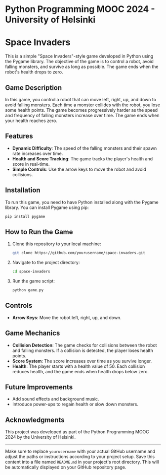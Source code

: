 # Python Programming MOOC 2024 - University of Helsinki

# Space Invaders

This is a simple "Space Invaders"-style game developed in Python using the Pygame library. The objective of the game is to control a robot, avoid falling monsters, and survive as long as possible. The game ends when the robot's health drops to zero.

## Game Description

In this game, you control a robot that can move left, right, up, and down to avoid falling monsters. Each time a monster collides with the robot, you lose some health points. The game becomes progressively harder as the speed and frequency of falling monsters increase over time. The game ends when your health reaches zero.

## Features

- **Dynamic Difficulty**: The speed of the falling monsters and their spawn rate increases over time.
- **Health and Score Tracking**: The game tracks the player's health and score in real-time.
- **Simple Controls**: Use the arrow keys to move the robot and avoid collisions.

## Installation

To run this game, you need to have Python installed along with the Pygame library. You can install Pygame using pip:

```bash
pip install pygame
```

## How to Run the Game

1. Clone this repository to your local machine:

   ```bash
   git clone https://github.com/yourusername/space-invaders.git
   ```

2. Navigate to the project directory:

   ```bash
   cd space-invaders
   ```

3. Run the game script:

   ```bash
   python game.py
   ```

## Controls

- **Arrow Keys**: Move the robot left, right, up, and down.

## Game Mechanics

- **Collision Detection**: The game checks for collisions between the robot and falling monsters. If a collision is detected, the player loses health points.
- **Score System**: The score increases over time as you survive longer.
- **Health**: The player starts with a health value of 50. Each collision reduces health, and the game ends when health drops below zero.

## Future Improvements

- Add sound effects and background music.
- Introduce power-ups to regain health or slow down monsters.


## Acknowledgments

This project was developed as part of the Python Programming MOOC 2024 by the University of Helsinki.

---

Make sure to replace `yourusername` with your actual GitHub username and adjust the paths or instructions according to your project setup. Save this content into a file named `README.md` in your project's root directory. This will be automatically displayed on your GitHub repository page.

